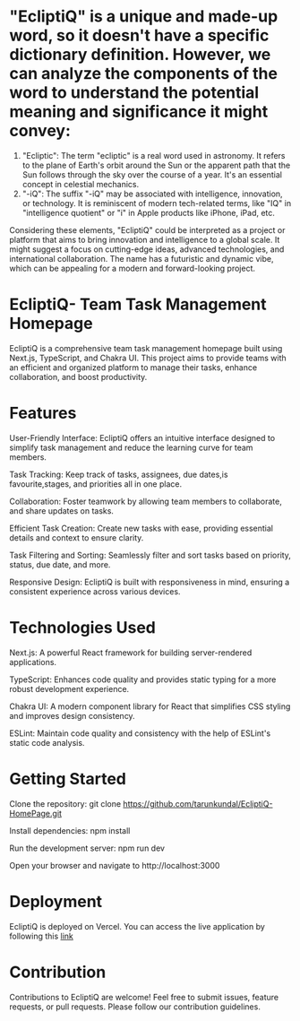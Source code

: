 # "EcliptiQ" is a unique and made-up word, so it doesn't have a specific dictionary definition. However, we can analyze the components of the word to understand the potential meaning and significance it might convey:

1. "Ecliptic": The term "ecliptic" is a real word used in astronomy. It refers to the plane of Earth's orbit around the Sun or the apparent path that the Sun follows through the sky over the course of a year. It's an essential concept in celestial mechanics.
2. "-iQ": The suffix "-iQ" may be associated with intelligence, innovation, or technology. It is reminiscent of modern tech-related terms, like "IQ" in "intelligence quotient" or "i" in Apple products like iPhone, iPad, etc.

Considering these elements, "EcliptiQ" could be interpreted as a project or platform that aims to bring innovation and intelligence to a global scale. It might suggest a focus on cutting-edge ideas, advanced technologies, and international collaboration. The name has a futuristic and dynamic vibe, which can be appealing for a modern and forward-looking project.

# EcliptiQ- Team Task Management Homepage 
EcliptiQ is a comprehensive team task management homepage built using Next.js, TypeScript, and Chakra UI. This project aims to provide teams with an efficient and organized platform to manage their tasks, enhance collaboration, and boost productivity.

# Features
  User-Friendly Interface: EcliptiQ offers an intuitive interface designed to simplify task management and reduce the learning curve for team members.

 Task Tracking: Keep track of tasks, assignees, due dates,is favourite,stages, and priorities all in one place.

 Collaboration: Foster teamwork by allowing team members to collaborate, and share updates on tasks.

 Efficient Task Creation: Create new tasks with ease, providing essential details and context to ensure clarity.

 Task Filtering and Sorting: Seamlessly filter and sort tasks based on priority, status, due date, and more.

 Responsive Design: EcliptiQ is built with responsiveness in mind, ensuring a consistent experience across various devices.

# Technologies Used
Next.js: A powerful React framework for building server-rendered applications.

TypeScript: Enhances code quality and provides static typing for a more robust development experience.

Chakra UI: A modern component library for React that simplifies CSS styling and improves design consistency.

ESLint: Maintain code quality and consistency with the help of ESLint's static code analysis.

# Getting Started
Clone the repository: git clone https://github.com/tarunkundal/EcliptiQ-HomePage.git

Install dependencies: npm install

Run the development server: npm run dev

Open your browser and navigate to http://localhost:3000

# Deployment
 EcliptiQ is deployed on Vercel. You can access the live application by following this [link](https://ecliptiq.vercel.app/)

# Contribution
Contributions to EcliptiQ are welcome! Feel free to submit issues, feature requests, or pull requests. Please follow our contribution guidelines.







